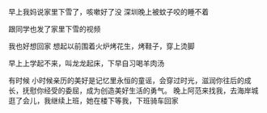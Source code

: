 早上我妈说家里下雪了，咳嗽好了没
深圳晚上被蚊子咬的睡不着

跟同学也发了家里下雪的视频

我也好想回家
想起以前围着火炉烤花生，烤鞋子，穿上烫脚

早上上学起不来，叫龙龙起床，下早自习喝羊肉汤

有时候
小时候亲历的美好是记忆里永恒的童谣，会穿过时光，滋润你往后的成长，抚慰你经受的委屈，成为创造美好生活的勇气。
晚上阿范来找我，去海岸城逛了会儿，我继续上班，她在楼下等我，下班骑车回家
